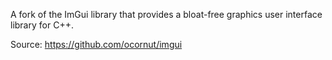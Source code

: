 A fork of the ImGui library that provides a bloat-free graphics user interface library for C++.

Source: https://github.com/ocornut/imgui